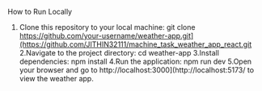 How to Run Locally

1. Clone this repository to your local machine:
   git clone https://github.com/your-username/weather-app.git](https://github.com/JITHIN32111/machine_task_weather_app_react.git
2.Navigate to the project directory:
    cd weather-app
3.Install dependencies:
    npm install
4.Run the application:
   npm run dev
5.Open your browser and go to http://localhost:3000](http://localhost:5173/ to view the weather app.           
